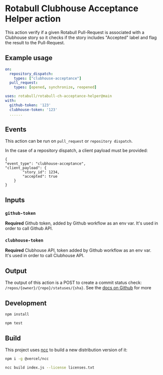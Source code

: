 # Rotabull Clubhouse Acceptance Helper action

This action verify if a given Rotabull Pull-Request is associated with a
Clubhouse story so it checks if the story includes "Accepted" label and
flag the result to the Pull-Request.

## Example usage

```yaml
on:
  repository_dispatch:
    types: ["clubhouse-acceptance"]
  pull_request:
    types: [opened, synchronize, reopened]

uses: rotabull/rotabull-ch-acceptance-helper@main
with:
  github-token: '123'
  clubhouse-token: '123'
  ......
```

## Events

This action can be run on `pull_request` or `repository dispatch`.

In the case of a repository dispatch, a client payload must be provided: 

```
{
"event_type": "clubhouse-acceptance",
"client_payload": {
        "story_id": 1234,
        "accepted": true
    }
}
```

## Inputs

### `github-token`

**Required** Github token, added by Github workflow as an env var. It's used
in order to call Github API.

### `clubhouse-token`

**Required** Clubhouse API, token added by Github workflow as an env var. It's used in order to call Clubhouse API.

## Output

The output of this action is a POST to create a commit status check:
`/repos/{owner}/{repo}/statuses/{sha}`. See the [docs on Github](https://docs.github.com/en/free-pro-team@latest/rest/reference/repos#create-a-commit-status) for more

## Development

```bash
npm install
```

```bash
npm test
```

## Build

This project uses [ncc](https://docs.github.com/en/free-pro-team@latest/actions/creating-actions/creating-a-javascript-action#commit-tag-and-push-your-action-to-github
) to build a new distribution version of it:

```bash
npm i -g @vercel/ncc
```

```bash
ncc build index.js --license licenses.txt
```
